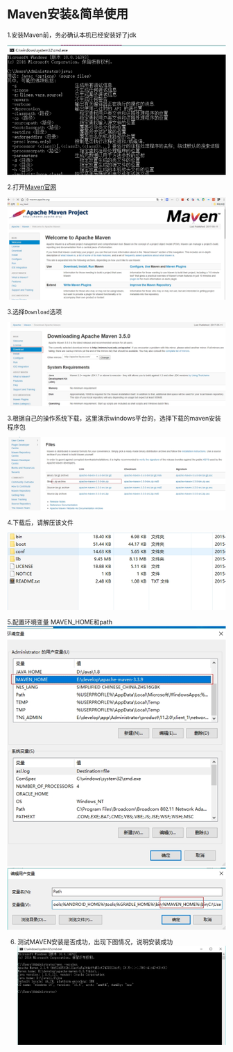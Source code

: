 Maven安装&简单使用
=======================

1.安装Maven前，务必确认本机已经安装好了jdk

![111](images/maven0.jpg)

2.打开[Maven官网](http://maven.apache.org)

![2](images/maven1.jpg)

3.选择`Download`选项

![2](images/maven2.jpg)

3.根据自己的操作系统下载，这里演示windows平台的，选择下载的maven安装程序包

![3](images/maven3.jpg)

4.下载后，请解压该文件

![4](images/maven4.jpg)

5.配置环境变量 MAVEN_HOME和path
![5](images/maven5.jpg)
![6](images/maven6.jpg)

6. 测试MAVEN安装是否成功，出现下图情况，说明安装成功
![7](images/maven7.jpg)
